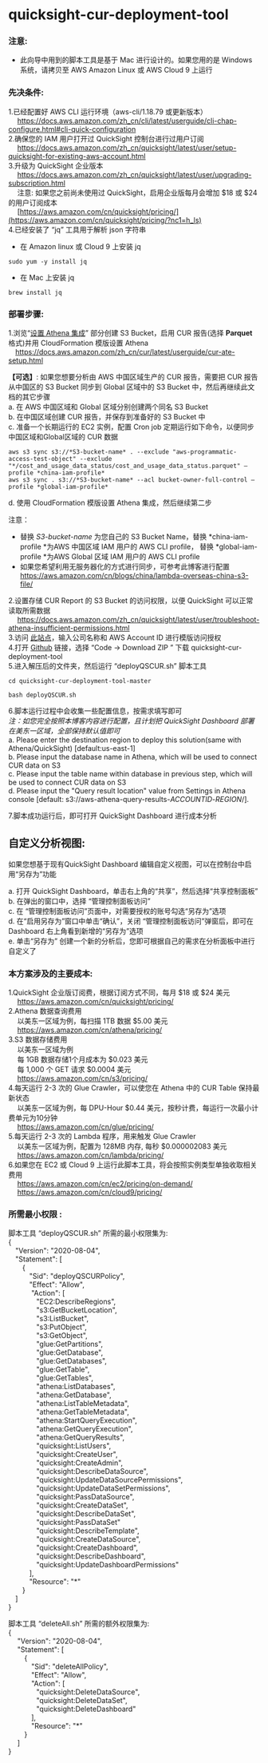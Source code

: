# quicksight-cur-deployment-tool

### 注意: 

* 此向导中用到的脚本工具是基于 Mac 进行设计的。如果您用的是 Windows 系统，请拷贝至 AWS Amazon Linux 或 AWS Cloud 9 上运行

### **先决条件:**

1.已经配置好 AWS CLI 运行环境（aws-cli/1.18.79 或更新版本）  
&emsp;    https://docs.aws.amazon.com/zh_cn/cli/latest/userguide/cli-chap-configure.html#cli-quick-configuration  
2.确保您的 IAM 用户打开过 QuickSight 控制台进行过用户订阅  
&emsp;    https://docs.aws.amazon.com/zh_cn/quicksight/latest/user/setup-quicksight-for-existing-aws-account.html  
3.升级为 QuickSight 企业版本  
&emsp;    https://docs.aws.amazon.com/zh_cn/quicksight/latest/user/upgrading-subscription.html  
&emsp;    注意: 如果您之前尚未使用过 QuickSight，启用企业版每月会增加 $18 或 $24 的用户订阅成本  
&emsp;    [https://aws.amazon.com/cn/quicksight/pricing/](https://aws.amazon.com/cn/quicksight/pricing/?nc1=h_ls)  
4.已经安装了 “jq” 工具用于解析 json 字符串  

*   在 Amazon linux 或 Cloud 9 上安装 jq  

```
sudo yum -y install jq
```

*   在 Mac 上安装 jq  

```
brew install jq
```




### **部署步骤:**

1.浏览“[设置 Athena 集成](https://docs.aws.amazon.com/zh_cn/cur/latest/userguide/cur-ate-setup.html)” 部分创建 S3 Bucket，启用 CUR 报告(选择 **Parquet** 格式)并用 CloudFormation 模版设置 Athena  
&emsp;https://docs.aws.amazon.com/zh_cn/cur/latest/userguide/cur-ate-setup.html  

**【可选】**: 如果您想要分析由 AWS 中国区域生产的 CUR 报告，需要把 CUR 报告从中国区的 S3 Bucket 同步到 Global 区域中的 S3 Bucket 中，然后再继续此文档的其它步骤  
a. 在 AWS 中国区域和 Global 区域分别创建两个同名 S3 Bucket  
b. 在中国区域创建 CUR 报告，并保存到准备好的 S3 Bucket 中  
c. 准备一个长期运行的 EC2 实例，配置 Cron job 定期运行如下命令，以便同步中国区域和Global区域的 CUR 数据  

```
aws s3 sync s3://*S3-bucket-name* . --exclude "aws-programmatic-access-test-object" --exclude "*/cost_and_usage_data_status/cost_and_usage_data_status.parquet" —profile *china-iam-profile*
aws s3 sync . s3://*S3-bucket-name* --acl bucket-owner-full-control —profile *global-iam-profile*
```

d. 使用 CloudFormation 模版设置 Athena 集成，然后继续第二步  

注意：  

* 替换 *S3-bucket-name* 为您自己的 S3 Bucket Name，替换 *china-iam-profile *为AWS 中国区域 IAM 用户的 AWS CLI profile， 替换  *global-iam-profile *为AWS Global 区域 IAM 用户的 AWS CLI profile  
* 如果您希望利用无服务器化的方式进行同步，可参考此博客进行配置  
https://aws.amazon.com/cn/blogs/china/lambda-overseas-china-s3-file/  

2.设置存储 CUR Report 的 S3 Bucket 的访问权限，以便 QuickSight 可以正常读取所需数据  
&emsp;    https://docs.aws.amazon.com/zh_cn/quicksight/latest/user/troubleshoot-athena-insufficient-permissions.html  
3.访问 [此站点](https://d12s69h9il8nze.cloudfront.net/)，输入公司名称和 AWS Account ID 进行模版访问授权  
4.打开 [Github](https://github.com/adamhucn/quicksight-cur-deployment-tool) 链接，选择 “Code → Download ZIP ” 下载 quicksight-cur-deployment-tool[](https://github.com/adamhucn/quicksight-cur-deployment-tool)  
5.进入解压后的文件夹，然后运行  “deployQSCUR.sh” 脚本工具  

```
cd quicksight-cur-deployment-tool-master
```
```
bash deployQSCUR.sh
```

6.脚本运行过程中会收集一些配置信息，按需求填写即可  
*注：如您完全按照本博客内容进行配置，且计划把 QuickSight Dashboard 部署在美东一区域，全部保持默认值即可*  
a. Please enter the destination region to deploy this solution(same with Athena/QuickSight) [default:us-east-1]  
b. Please input the database name in Athena, which will be used to connect CUR data on S3  
c. Please input the table name within database in previous step, which will be used to connect CUR data on S3  
d. Please input the "Query result location" value from Settings in Athena console [default: s3://aws-athena-query-results-*ACCOUNTID*-*REGION*/].  

7.脚本成功运行后，即可打开 QuickSight Dashboard 进行成本分析  

## **自定义分析视图:**  

如果您想基于现有QuickSight Dashboard 编辑自定义视图，可以在控制台中启用“另存为”功能  

a. 打开 QuickSight Dashboard，单击右上角的“共享”，然后选择“共享控制面板”  
b. 在弹出的窗口中，选择 “管理控制面板访问”  
c. 在 “管理控制面板访问”页面中，对需要授权的账号勾选“另存为”选项  
d. 在“启用另存为”窗口中单击“确认”，关闭 “管理控制面板访问”弹窗后，即可在 Dashboard 右上角看到新增的“另存为”选项  
e. 单击“另存为” 创建一个新的分析后，您即可根据自己的需求在分析面板中进行自定义了  

### 本方案涉及的主要成本:  

1.QuickSight 企业版订阅费，根据订阅方式不同，每月 $18 或 $24 美元  
&emsp;    https://aws.amazon.com/cn/quicksight/pricing/  
2.Athena 数据查询费用  
&emsp;    以美东一区域为例，每扫描 1TB 数据 $5.00 美元  
&emsp;    https://aws.amazon.com/cn/athena/pricing/  
3.S3 数据存储费用  
&emsp;    以美东一区域为例  
&emsp;    每 1GB 数据存储1个月成本为 $0.023 美元  
&emsp;    每 1,000 个 GET 请求 $0.0004 美元  
&emsp;    https://aws.amazon.com/cn/s3/pricing/  
4.每天运行 2-3 次的 Glue Crawler，可以使您在 Athena 中的 CUR Table 保持最新状态  
&emsp;    以美东一区域为例，每 DPU-Hour $0.44 美元，按秒计费，每运行一次最小计费单元为10分钟  
&emsp;    https://aws.amazon.com/cn/glue/pricing/  
5.每天运行 2-3 次的 Lambda 程序，用来触发 Glue Crawler  
&emsp;    以美东一区域为例，配置为 128MB 内存, 每秒 $0.000002083 美元  
&emsp;    https://aws.amazon.com/cn/lambda/pricing/  
6.如果您在 EC2 或 Cloud 9 上运行此脚本工具，将会按照实例类型单独收取相关费用  
&emsp;    https://aws.amazon.com/cn/ec2/pricing/on-demand/  
&emsp;    https://aws.amazon.com/cn/cloud9/pricing/  

### **所需最小权限 :**  

脚本工具 “deployQSCUR.sh” 所需的最小权限集为:  
{  
&emsp;"Version": "2020-08-04",  
&emsp;"Statement": [  
&emsp;&emsp;{  
&emsp;&emsp;&emsp;"Sid": "deployQSCURPolicy",  
&emsp;&emsp;&emsp;"Effect": "Allow",  
&emsp;&emsp;&emsp; "Action": [  
&emsp;&emsp;&emsp;&emsp;"EC2:DescribeRegions",  
&emsp;&emsp;&emsp;&emsp;"s3:GetBucketLocation",  
&emsp;&emsp;&emsp;&emsp;"s3:ListBucket",  
&emsp;&emsp;&emsp;&emsp;"s3:PutObject",  
&emsp;&emsp;&emsp;&emsp;"s3:GetObject",  
&emsp;&emsp;&emsp;&emsp;"glue:GetPartitions",  
&emsp;&emsp;&emsp;&emsp;"glue:GetDatabase",  
&emsp;&emsp;&emsp;&emsp;"glue:GetDatabases",  
&emsp;&emsp;&emsp;&emsp;"glue:GetTable",  
&emsp;&emsp;&emsp;&emsp;"glue:GetTables",  
&emsp;&emsp;&emsp;&emsp;"athena:ListDatabases",  
&emsp;&emsp;&emsp;&emsp;"athena:GetDatabase",  
&emsp;&emsp;&emsp;&emsp;"athena:ListTableMetadata",  
&emsp;&emsp;&emsp;&emsp;"athena:GetTableMetadata",  
&emsp;&emsp;&emsp;&emsp;"athena:StartQueryExecution",  
&emsp;&emsp;&emsp;&emsp;"athena:GetQueryExecution",  
&emsp;&emsp;&emsp;&emsp;"athena:GetQueryResults",  
&emsp;&emsp;&emsp;&emsp;"quicksight:ListUsers",  
&emsp;&emsp;&emsp;&emsp;"quicksight:CreateUser",  
&emsp;&emsp;&emsp;&emsp;"quicksight:CreateAdmin",  
&emsp;&emsp;&emsp;&emsp;"quicksight:DescribeDataSource",  
&emsp;&emsp;&emsp;&emsp;"quicksight:UpdateDataSourcePermissions",  
&emsp;&emsp;&emsp;&emsp;"quicksight:UpdateDataSetPermissions",  
&emsp;&emsp;&emsp;&emsp;"quicksight:PassDataSource",  
&emsp;&emsp;&emsp;&emsp;"quicksight:CreateDataSet",  
&emsp;&emsp;&emsp;&emsp;"quicksight:DescribeDataSet",  
&emsp;&emsp;&emsp;&emsp;"quicksight:PassDataSet"  
&emsp;&emsp;&emsp;&emsp;"quicksight:DescribeTemplate",  
&emsp;&emsp;&emsp;&emsp;"quicksight:CreateDataSource",  
&emsp;&emsp;&emsp;&emsp;"quicksight:CreateDashboard",  
&emsp;&emsp;&emsp;&emsp;"quicksight:DescribeDashboard",  
&emsp;&emsp;&emsp;&emsp;"quicksight:UpdateDashboardPermissions"  
&emsp;&emsp;&emsp;],  
&emsp;&emsp;&emsp;"Resource": "*"  
&emsp;&emsp;}  
&emsp;]  
}  

脚本工具 “deleteAll.sh” 所需的额外权限集为:  
{  
&emsp; "Version": "2020-08-04",  
&emsp; "Statement": [  
&emsp;&emsp; {  
&emsp;&emsp;&emsp; "Sid": "deleteAllPolicy",  
&emsp;&emsp;&emsp; "Effect": "Allow",  
&emsp;&emsp;&emsp; "Action": [  
&emsp;&emsp;&emsp;&emsp;"quicksight:DeleteDataSource",  
&emsp;&emsp;&emsp;&emsp;"quicksight:DeleteDataSet",  
&emsp;&emsp;&emsp;&emsp;"quicksight:DeleteDashboard"  
&emsp;&emsp;&emsp; ],  
&emsp;&emsp;&emsp; "Resource": "*"  
&emsp;&emsp; }  
&emsp; ]  
}  
